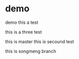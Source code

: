 # demo
demo this a test

this is a three test

this is master
this is secound test

this is songmeng branch